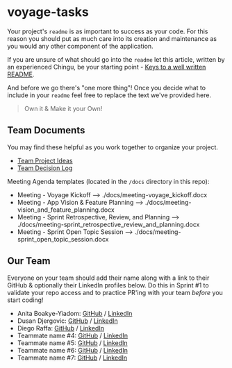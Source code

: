 # voyage-tasks

Your project's `readme` is as important to success as your code. For 
this reason you should put as much care into its creation and maintenance
as you would any other component of the application.

If you are unsure of what should go into the `readme` let this article,
written by an experienced Chingu, be your starting point - 
[Keys to a well written README](https://tinyurl.com/yk3wubft).

And before we go there's "one more thing"! Once you decide what to include
in your `readme` feel free to replace the text we've provided here.

> Own it & Make it your Own!

## Team Documents

You may find these helpful as you work together to organize your project.

- [Team Project Ideas](./docs/team_project_ideas.md)
- [Team Decision Log](./docs/team_decision_log.md)

Meeting Agenda templates (located in the `/docs` directory in this repo):

- Meeting - Voyage Kickoff --> ./docs/meeting-voyage_kickoff.docx
- Meeting - App Vision & Feature Planning --> ./docs/meeting-vision_and_feature_planning.docx
- Meeting - Sprint Retrospective, Review, and Planning --> ./docs/meeting-sprint_retrospective_review_and_planning.docx
- Meeting - Sprint Open Topic Session --> ./docs/meeting-sprint_open_topic_session.docx

## Our Team

Everyone on your team should add their name along with a link to their GitHub
& optionally their LinkedIn profiles below. Do this in Sprint #1 to validate
your repo access and to practice PR'ing with your team *before* you start
coding!

- Anita Boakye-Yiadom: [GitHub](https://github.com/AnitaBoakye) / [LinkedIn](https://linkedin.com/in/anitaboakyeyiadom/)
- Dusan Djergovic: [GitHub](https://github.com/dusandjergovic) / [LinkedIn](https://www.linkedin.com/in/du%C5%A1an-%C4%91ergovi%C4%87-aaa2a4259/)
- Diego Raffa: [GitHub](https://github.com/Diegoireland1975) / [LinkedIn](https://www.linkedin.com/in/diego-raffa/)
- Teammate name #4: [GitHub](https://github.com/ghaccountname) / [LinkedIn](https://linkedin.com/in/liaccountname)
- Teammate name #5: [GitHub](https://github.com/ghaccountname) / [LinkedIn](https://linkedin.com/in/liaccountname)
- Teammate name #6: [GitHub](https://github.com/ghaccountname) / [LinkedIn](https://linkedin.com/in/liaccountname)
- Teammate name #7: [GitHub](https://github.com/ghaccountname) / [LinkedIn](https://linkedin.com/in/liaccountname)
